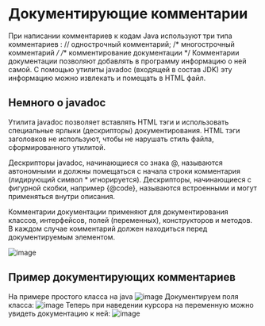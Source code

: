 # Документирующие комментарии
При написании комментариев к кодам Java используют три типа комментариев :
// однострочный комментарий;
/* многострочный комментарий */
/** комментирование документации */
Комментарии документации позволяют добавлять в программу информацию о ней самой. С помощью утилиты javadoc (входящей в состав JDK) 
эту информацию можно извлекать и помещать в НТМL файл.
## Немного о javadoc
Утилита javadoc позволяет вставлять HTML тэги и использовать специальные ярлыки (дескрипторы) документирования. НТМL тэги заголовков не используют, чтобы не нарушать стиль файла, сформированного утилитой.

Дескрипторы javadoc, начинающиеся со знака @, называются автономными и должны помещаться с начала строки комментария (лидирующий символ * игнорируется). Дескрипторы, начинающиеся с фигурной скобки, например {@code}, называются встроенными и могут применяться внутри описания.

Комментарии документации применяют для документирования классов, интерфейсов, полей (переменных), конструкторов и методов. В каждом случае комментарий должен находиться перед документируемым элементом.

![image](https://user-images.githubusercontent.com/72958061/159752729-850c8ff9-099b-44f8-b6c3-f833d617b094.png)

## Пример документирующих комментариев
На примере простого класса на java
![image](https://user-images.githubusercontent.com/72958061/160279544-8ed1f709-cad0-4564-954d-a08d6a9d9ea5.png)
Документируем поля класса:
![image](https://user-images.githubusercontent.com/72958061/160279560-97b14fda-2d25-4c88-82cb-b4d9b502eeb4.png)
Теперь при наведении курсора на переменную можно увидеть документацию к ней:
![image](https://user-images.githubusercontent.com/72958061/160279584-a619246e-ef7f-45c1-b994-4b9456de63e2.png)

